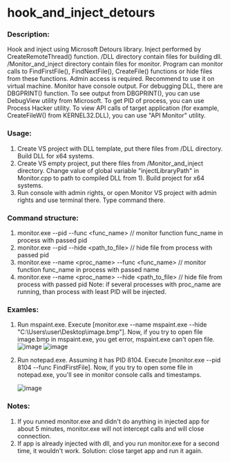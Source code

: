 # hook_and_inject_detours
### Description:
Hook and inject using Microsoft Detours library. Inject performed by CreateRemoteThread() function. 
/DLL directory contain files for building dll.
/Monitor_and_inject directory contain files for monitor.
Program can monitor calls to FindFirstFile(),  FindNextFile(), CreateFile() functions or hide files from these functions. Admin access is required. Recommend to use it on virtual machine.
Monitor have console output. For debugging DLL, there are DBGPRINT() function. To see output from DBGPRINT(), you can use DebugView utility from Microsoft. To get PID of process, you can use Process Hacker utility. To view API calls of target application (for example, CreateFileW() from KERNEL32.DLL), you can use "API Monitor" utility.

### Usage:
1) Create VS project with DLL template, put there files from /DLL directory. Build DLL for x64 systems.
2) Create VS empty project, put there files from /Monitor_and_inject directory. Change value of global variable "injectLibraryPath" in Monitor.cpp to path to compiled DLL from 1). Build project for x64 systems.
3) Run console with admin rights, or open Monitor VS project with admin rights and use terminal there. Type command there.

### Command structure:
1) monitor.exe --pid <pid> --func <func_name> // monitor function func_name in process with passed pid
2) monitor.exe --pid <pid> --hide <path_to_file> // hide file from process with passed pid
3) monitor.exe --name <proc_name> --func <func_name> // monitor function func_name in process with passed name
4) monitor.exe --name <proc_name> --hide <path_to_file> // hide file from process with passed pid
Note: if several processes with proc_name are running, than process with least PID will be injected.

### Examles:
1) Run mspaint.exe. Execute [monitor.exe --name mspaint.exe --hide "C:\Users\user\Desktop\image.bmp"].
  Now, if you try to open file image.bmp in mspaint.exe, you get error, mspaint.exe can't open file.
![image](https://github.com/Grizzzlyy/hook_and_inject_detours/assets/96661760/e9535c80-8769-4b67-bf55-9c05d36a5b94)
![image](https://github.com/Grizzzlyy/hook_and_inject_detours/assets/96661760/825bbc52-abac-4375-a98e-ca0add08bc2d)
2) Run notepad.exe. Assuming it has PID 8104. Execute [monitor.exe --pid 8104 --func FindFirstFile].
   Now, if you try to open some file in notepad.exe, you'll see in monitor console calls and timestamps.
   
   ![image](https://github.com/Grizzzlyy/hook_and_inject_detours/assets/96661760/dfefd4d7-cfe1-46a0-893f-f6b4869399af)

### Notes:
1) If you runned monitor.exe and didn't do anything in injected app for about 5 minutes, monitor.exe will not intercept calls and will close connection.
2) If app is already injected with dll, and you run monitor.exe for a second time, it wouldn't work. Solution: close target app and run it again.
